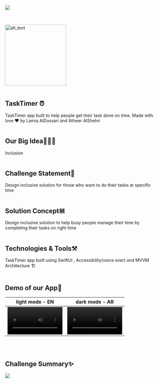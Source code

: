 <div>
<img src="https://user-images.githubusercontent.com/48866107/212018273-b4b99b1e-fa56-463c-bdcb-c34347e5fdc7.jpg">
</div>
<br /><br />

[<img alt="alt_text" width="200" src="https://user-images.githubusercontent.com/48866107/212567897-bec96fb8-11e6-40bd-a382-131cb9072be1.png" />](https://apps.apple.com/sa/app/tasktimer/id1664408874)
<br /> <br /> 


## TaskTimer ⏰
TaskTimer app built to help people get their task done on time. Made with love ❤️ by Lamia AlDossari and Atheer AlShehri
<br /> <br />

## Our Big Idea🧏🏻‍♀️
Inclusion
<br /> <br />

## Challenge Statement🤯
Design inclusive solution for those who want to do their tasks at specific time
<br /> <br />

## Solution Concept𝌣
Design inclusive solution to help busy people manage their time by completing their tasks on right time
<br /> <br />

## Technologies & Tools⚒️
TaskTimer app built using SwiftUI , Accessibility(voice over) and MVVM Architecture 🏗
<br /> <br />

## Demo of our App🎥
light mode - EN | dark mode - AR
:-: | :-:
<video src='https://user-images.githubusercontent.com/48866107/212037175-68637742-46ba-432d-8a2d-aac34ae591fb.mp4' width=180/> | <video src='https://user-images.githubusercontent.com/48866107/212037543-163d54d9-06b5-470b-9b05-3a4bd2789d42.mp4' width=180/>
<br /> <br />


## Challenge Summary✨
<div>
<img src="https://user-images.githubusercontent.com/48866107/212016120-8b6b750c-d188-431d-be3a-f3e2a44fca39.jpeg">
</div>
<br /> <br /><br />
